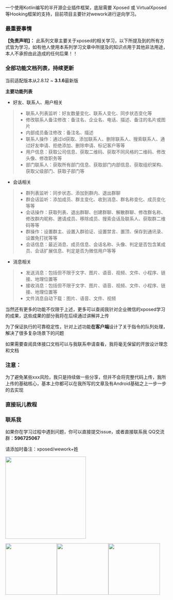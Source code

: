 
一个使用Kotlin编写的半开源企业插件框架，底层需要 Xposed 或 VirtualXposed 等Hooking框架的支持，目前项目主要针对wework进行逆向学习。

### 最重要事情

**【免责声明】：**
此系列文章主要关于xposed的相关学习，以下所提及到的所有方式皆为学习，如有他人使用本系列学习文章中所提及的知识点用于其他非法用途，本人不承担由此造成的任何后果！！


### 全部功能文档列表，持续更新

当前适配版本从2.8.12 ~ **3.1.6**最新版

**主要功能列表**

- 好友、联系人、用户相关

> - 联系人列表监听：好友数量变化、联系人变化、同步状态变化等
> - 修改联系人备注修改：备注名、企业名、电话、描述、备注的名片或图片
> - 内部成员备注修改：备注名、描述
> - 联系人操作：通过id获取、添加联系人、删除联系人、搜索联系人、通过好友申请、拒绝添加、删除申请、标记客户等等
> - 用户信息：获取公司信息、获取二维码、获取不同风格的二维码、修改头像、修改职务等
> - 部门联系人：获取所有部门信息、获取部门内部信息、获取组织架构、获取父级部门、获取子部门等

- 会话相关

> - 群列表监听：同步状态、添加到群内、退出群聊
> - 群会话监听：添加成员、群主变化、收到消息、群名称变化、成员变化等等
> - 会话操作：获取列表、退出群聊、创建群聊、解散群聊、修改群名称、修改群内昵称、邀请成员、移除成员、搜索会话及联系人、获取群二维码等等
> - 群操作：设置群主、设置入群验证、设置禁言、置顶、保存到通讯录、设置免打扰等等
> - 会话信息：最近消息、成员信息、会话名称、头像、判定是否包含某成员、会话扩展信息、判定是否为微信用户等等

- 消息相关

> - 发送消息：包括但不限于文字、图片、语音、视频、文件、小程序、链接、地理位置等
> - 接收消息：包括但不限于文字、图片、语音、视频、文件、小程序、链接、地理位置等
> - 文件消息自动下载：图片、语音、文件、视频


当然还有更多的功能不仅限于上述，更多可以查阅我针对企业微信的xposed学习的成果，这些成果的部分我将在后续通过讲解并上传

为了保证执行的可靠稳定性，针对上述功能**在客户端**设计了关于指令的队列处理，解决了很多复杂场景下的问题

如果需要查阅具体接口文档可以与我联系申请查看，我将毫无保留的开放设计理念和文档

### 注意：
为了避免某些xxx风险，我只是持续做一些分享，但并不会将完整代码上传，我所上传的基础核心，基本上你都可以在我所写的文章及有Android基础之上一步一步的去实现

### 直接玩儿教程


### 联系我

如果你在学习过程中遇到问题，你可以直接提交issue，或者直接联系我
QQ交流群：**596725067**

请添加时备注：xposed/wework+姓

<img src="sources/qq_group_chat_qr_code.png" width="250" height="256"/>

<img src="sources/my_contact_01.png" width="160" height="160"/><img src="sources/my_contact_011.png" width="160" height="160"/><img src="sources/my_contact_012.png" width="160" height="160"/>

